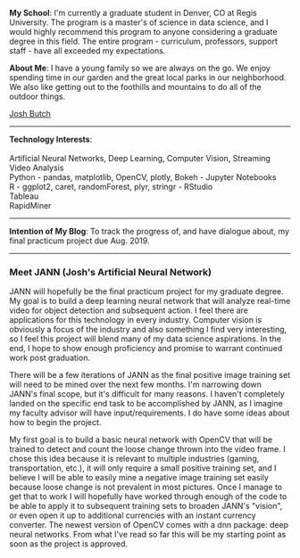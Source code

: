 <HEAD>  
<!-- Global site tag (gtag.js) - Google Analytics -->
<script async src="https://www.googletagmanager.com/gtag/js?id=UA-116290644-1"></script>
<script>
  window.dataLayer = window.dataLayer || [];
  function gtag(){dataLayer.push(arguments);}
  gtag('js', new Date());

  gtag('config', 'UA-116290644-1');
</script>
</HEAD>

<script type="text/javascript" src="https://platform.linkedin.com/badges/js/profile.js" async defer></script>

__My School__: I'm currently a graduate student in Denver, CO at Regis University. The program is a master's of science in data science, and I would highly recommend this program to anyone considering a graduate degree in this field. The entire program - curriculum, professors, support staff - have all exceeded my expectations. 

__About Me__: I have a young family so we are always on the go. We enjoy spending time in our garden and the great local parks in our neighborhood. We also like getting out to the foothills and mountains to do all of the outdoor things.

<div class="LI-profile-badge"  data-version="v1" data-size="medium" data-locale="en_US" data-type="horizontal" data-theme="dark" data-vanity="joshbutch"><a class="LI-simple-link" href='https://www.linkedin.com/in/joshbutch?trk=profile-badge'>Josh Butch</a></div>

***
__Technology Interests__: <br><br>Artificial Neural Networks, Deep Learning, Computer Vision, Streaming Video Analysis<br>
                          Python - pandas, matplotlib, OpenCV, plotly, Bokeh - Jupyter Notebooks<br>
                          R - ggplot2, caret, randomForest, plyr, stringr - RStudio<br>
                          Tableau<br>
                          RapidMiner<br>
                           
***
__Intention of My Blog__: To track the progress of, and have dialogue about, my final practicum project due Aug. 2019.

***
### Meet JANN (Josh's Artificial Neural Network)

JANN will hopefully be the final practicum project for my graduate degree.  My goal is to build a deep learning neural network that will analyze real-time video for object detection and subsequent action.  I feel there are applications for this technology in every industry.  Computer vision is obviously a focus of the industry and also something I find very interesting, so I feel this project will blend many of my data science aspirations.  In the end, I hope to show enough proficiency and promise to warrant continued work post graduation.

There will be a few iterations of JANN as the final positive image training set will need to be mined over the next few months.  I'm narrowing down JANN's final scope, but it's difficult for many reasons.  I haven't completely landed on the specific end task to be accomplished by JANN, as I imagine my faculty advisor will have input/requirements.  I do have some ideas about how to begin the project.

My first goal is to build a basic neural network with OpenCV that will be trained to detect and count the loose change thrown into the video frame.  I chose this idea because it is relevant to multiple industries (gaming, transportation, etc.), it will only require a small positive training set, and I believe I will be able to easily mine a negative image training set easily because loose change is not prevalent in most pictures.  Once I manage to get that to work I will hopefully have worked through enough of the code to be able to apply it to subsequent training sets to broaden JANN's "vision", or even open it up to additional currencies with an instant currency converter.  The newest version of OpenCV comes with a dnn package: deep neural networks.  From what I've read so far this will be my starting point as soon as the project is approved.





